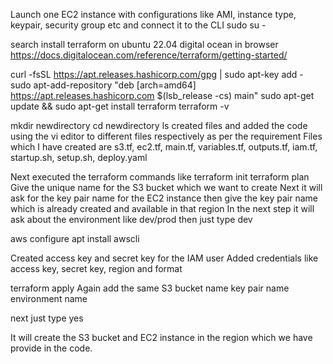 Launch one EC2 instance with configurations like AMI, instance type, keypair, security group etc and connect it to the CLI 
sudo su -

search install terraform on ubuntu 22.04 digital ocean in browser
https://docs.digitalocean.com/reference/terraform/getting-started/

curl -fsSL https://apt.releases.hashicorp.com/gpg | sudo apt-key add -
sudo apt-add-repository "deb [arch=amd64] https://apt.releases.hashicorp.com $(lsb_release -cs) main"
sudo apt-get update && sudo apt-get install terraform
terraform -v

mkdir newdirectory
cd newdirectory
ls
created files and added the code using the vi editor to different files respectively as per the requirement
Files which I have created are s3.tf, ec2.tf, main.tf, variables.tf, outputs.tf, iam.tf, startup.sh, setup.sh, deploy.yaml

Next executed the terraform commands like
terraform init
terraform plan
Give the unique name for the S3 bucket which we want to create
Next it will ask for the key pair name for the EC2 instance then give the key pair name which is already created and available in that region
In the next step it will ask about the environment like dev/prod then just type dev 

aws configure
apt install awscli

Created access key and secret key for the IAM user
Added credentials like access key, secret key, region and format

terraform apply
Again add the same 
S3 bucket name
key pair name
environment name

next just type yes

It will create the S3 bucket and EC2 instance in the region which we have provide in the code.

